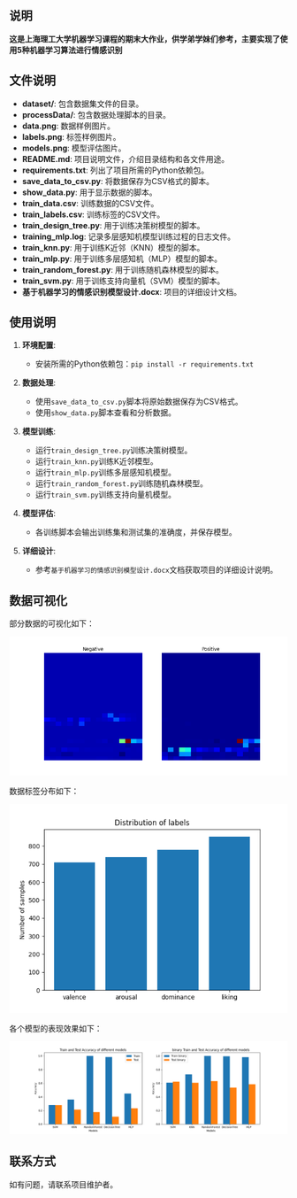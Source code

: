 ## 说明

**这是上海理工大学机器学习课程的期末大作业，供学弟学妹们参考，主要实现了使用5种机器学习算法进行情感识别**

## 文件说明

- **dataset/**: 包含数据集文件的目录。
- **processData/**: 包含数据处理脚本的目录。
- **data.png**: 数据样例图片。
- **labels.png**: 标签样例图片。
- **models.png**: 模型评估图片。
- **README.md**: 项目说明文件，介绍目录结构和各文件用途。
- **requirements.txt**: 列出了项目所需的Python依赖包。
- **save_data_to_csv.py**: 将数据保存为CSV格式的脚本。
- **show_data.py**: 用于显示数据的脚本。
- **train_data.csv**: 训练数据的CSV文件。
- **train_labels.csv**: 训练标签的CSV文件。
- **train_design_tree.py**: 用于训练决策树模型的脚本。
- **training_mlp.log**: 记录多层感知机模型训练过程的日志文件。
- **train_knn.py**: 用于训练K近邻（KNN）模型的脚本。
- **train_mlp.py**: 用于训练多层感知机（MLP）模型的脚本。
- **train_random_forest.py**: 用于训练随机森林模型的脚本。
- **train_svm.py**: 用于训练支持向量机（SVM）模型的脚本。
- **基于机器学习的情感识别模型设计.docx**: 项目的详细设计文档。

## 使用说明

1. **环境配置**: 
   - 安装所需的Python依赖包：`pip install -r requirements.txt`

2. **数据处理**:
   - 使用`save_data_to_csv.py`脚本将原始数据保存为CSV格式。
   - 使用`show_data.py`脚本查看和分析数据。

3. **模型训练**:
   - 运行`train_design_tree.py`训练决策树模型。
   - 运行`train_knn.py`训练K近邻模型。
   - 运行`train_mlp.py`训练多层感知机模型。
   - 运行`train_random_forest.py`训练随机森林模型。
   - 运行`train_svm.py`训练支持向量机模型。

4. **模型评估**:
   - 各训练脚本会输出训练集和测试集的准确度，并保存模型。

5. **详细设计**:
   - 参考`基于机器学习的情感识别模型设计.docx`文档获取项目的详细设计说明。

## 数据可视化

部分数据的可视化如下：

![data](./data.png)

数据标签分布如下：

![labels](./labels.png)

各个模型的表现效果如下：

![models](./models.png)

## 联系方式

如有问题，请联系项目维护者。